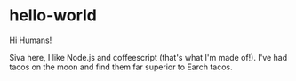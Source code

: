 # hello-world

Hi Humans!

Siva here, I like Node.js and coffeescript (that's what I'm made of!).
I've had tacos on the moon and find them far superior to Earch tacos.
